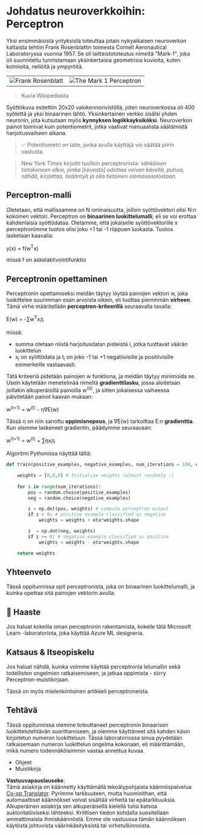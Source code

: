 <!--
CO_OP_TRANSLATOR_METADATA:
{
  "original_hash": "59021c5f419d3feda19075910a74280a",
  "translation_date": "2025-05-20T02:38:02+00:00",
  "source_file": "15-rag-and-vector-databases/data/perceptron.md",
  "language_code": "fi"
}
-->
# Johdatus neuroverkkoihin: Perceptron

Yksi ensimmäisistä yrityksistä toteuttaa jotain nykyaikaisen neuroverkon kaltaista tehtiin Frank Rosenblattin toimesta Cornell Aeronautical Laboratoryssa vuonna 1957. Se oli laitteistototeutus nimeltä "Mark-1", joka oli suunniteltu tunnistamaan yksinkertaisia geometrisia kuvioita, kuten kolmioita, neliöitä ja ympyröitä.

|      |      |
|--------------|-----------|
|<img src='images/Rosenblatt-wikipedia.jpg' alt='Frank Rosenblatt'/> | <img src='images/Mark_I_perceptron_wikipedia.jpg' alt='The Mark 1 Perceptron' />|

> Kuvia Wikipediasta

Syöttökuva esitettiin 20x20 valokennorivistöllä, joten neuroverkossa oli 400 syötettä ja yksi binaarinen lähtö. Yksinkertainen verkko sisälsi yhden neuronin, jota kutsutaan myös **kynnyksen logiikkayksiköksi**. Neuroverkon painot toimivat kuin potentiometrit, jotka vaativat manuaalista säätämistä harjoitusvaiheen aikana.

> ✅ Potentiometri on laite, jonka avulla käyttäjä voi säätää piirin vastusta.

> New York Times kirjoitti tuolloin perceptronista: *sähköisen tietokoneen alkio, jonka [laivasto] odottaa voivan kävellä, puhua, nähdä, kirjoittaa, lisääntyä ja olla tietoinen olemassaolostaan.*

## Perceptron-malli

Oletetaan, että mallissamme on N ominaisuutta, jolloin syöttövektori olisi N:n kokoinen vektori. Perceptron on **binaarinen luokittelumalli**, eli se voi erottaa kahdenlaisia syöttödataa. Oletamme, että jokaiselle syöttövektorille x perceptronimme tuotos olisi joko +1 tai -1 riippuen luokasta. Tuotos lasketaan kaavalla:

y(x) = f(w<sup>T</sup>x)

missä f on askelaktivointifunktio

## Perceptronin opettaminen

Perceptronin opettamiseksi meidän täytyy löytää painojen vektori w, joka luokittelee suurimman osan arvoista oikein, eli tuottaa pienimmän **virheen**. Tämä virhe määritellään **perceptron-kriteerillä** seuraavalla tavalla:

E(w) = -∑w<sup>T</sup>x<sub>i</sub>t<sub>i</sub>

missä:

* summa otetaan niistä harjoitusdatan pisteistä i, jotka tuottavat väärän luokittelun
* x<sub>i</sub> on syöttödata ja t<sub>i</sub> on joko -1 tai +1 negatiivisille ja positiivisille esimerkeille vastaavasti.

Tätä kriteeriä pidetään painojen w funktiona, ja meidän täytyy minimoida se. Usein käytetään menetelmää nimeltä **gradienttilasku**, jossa aloitetaan joillakin alkuperäisillä painoilla w<sup>(0)</sup>, ja sitten jokaisessa vaiheessa päivitetään painot kaavan mukaan:

w<sup>(t+1)</sup> = w<sup>(t)</sup> - η∇E(w)

Tässä η on niin sanottu **oppimisnopeus**, ja ∇E(w) tarkoittaa E:n **gradienttia**. Kun olemme laskeneet gradientin, päädymme seuraavaan:

w<sup>(t+1)</sup> = w<sup>(t)</sup> + ∑ηx<sub>i</sub>t<sub>i</sub>

Algoritmi Pythonissa näyttää tältä:

```python
def train(positive_examples, negative_examples, num_iterations = 100, eta = 1):

    weights = [0,0,0] # Initialize weights (almost randomly :)
        
    for i in range(num_iterations):
        pos = random.choice(positive_examples)
        neg = random.choice(negative_examples)

        z = np.dot(pos, weights) # compute perceptron output
        if z < 0: # positive example classified as negative
            weights = weights + eta*weights.shape

        z  = np.dot(neg, weights)
        if z >= 0: # negative example classified as positive
            weights = weights - eta*weights.shape

    return weights
```

## Yhteenveto

Tässä oppitunnissa opit perceptronista, joka on binaarinen luokittelumalli, ja kuinka opettaa sitä painojen vektorin avulla.

## 🚀 Haaste

Jos haluat kokeilla oman perceptronin rakentamista, kokeile tätä Microsoft Learn -laboratoriota, joka käyttää Azure ML designeria.

## Katsaus & Itseopiskelu

Jos haluat nähdä, kuinka voimme käyttää perceptronia lelumallin sekä todellisten ongelmien ratkaisemiseen, ja jatkaa oppimista - siirry Perceptron-muistikirjaan.

Tässä on myös mielenkiintoinen artikkeli perceptroneista.

## Tehtävä

Tässä oppitunnissa olemme toteuttaneet perceptronin binaarisen luokittelutehtävän suorittamiseen, ja olemme käyttäneet sitä kahden käsin kirjoitetun numeron luokitteluun. Tässä laboratoriossa sinua pyydetään ratkaisemaan numeron luokittelun ongelma kokonaan, eli määrittämään, mikä numero todennäköisimmin vastaa annettua kuvaa.

* Ohjeet
* Muistikirja

**Vastuuvapauslauseke**:  
Tämä asiakirja on käännetty käyttämällä tekoälypohjaista käännöspalvelua [Co-op Translator](https://github.com/Azure/co-op-translator). Pyrimme tarkkuuteen, mutta huomioithan, että automaattiset käännökset voivat sisältää virheitä tai epätarkkuuksia. Alkuperäinen asiakirja sen alkuperäisellä kielellä tulisi katsoa auktoritatiiviseksi lähteeksi. Kriittisen tiedon kohdalla suositellaan ammattimaista ihmiskäännöstä. Emme ole vastuussa tämän käännöksen käytöstä johtuvista väärinkäsityksistä tai virhetulkinnoista.